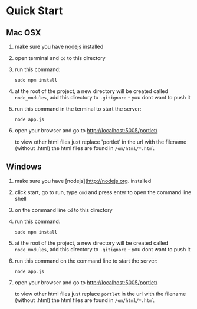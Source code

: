 # Quick Start

## Mac OSX

1.  make sure you have [nodejs](http://nodejs.org)  installed
2.  open terminal and `cd` to this directory
3.  run this command:

        sudo npm install

4.  at the root of the project, a new directory will be created called `node_modules`, add this directory to `.gitignore` - you dont want to push it
5.  run this command in the terminal to start the server:

        node app.js

6.  open your browser and go to [http://localhost:5005/portlet/](http://localhost:5005/portlet/)

    to view other html files just replace 'portlet' in the url with the filename (without .html)
    the html files are found in `/om/html/*.html`

## Windows

1.  make sure you have [nodejs](http://nodejs.org.  installed
2.  click start, go to run, type `cmd` and press enter to open the command line shell
3.  on the command line `cd` to this directory
4.  run this command:

        sudo npm install

5.  at the root of the project, a new directory will be created called `node_modules`, add this directory to `.gitignore` - you dont want to push it
6.  run this command on the command line to start the server:

        node app.js

7.  open your browser and go to [http://localhost:5005/portlet/](http://localhost:5005/portlet/)

    to view other html files just replace `portlet` in the url with the filename (without .html)
    the html files are found in `/om/html/*.html`
